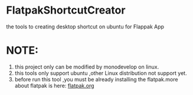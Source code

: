 # FlatpakShortcutCreator
the tools to creating desktop shortcut on ubuntu for Flappak App


#  NOTE:
1. this project only can be modified by monodevelop on linux.
2. this tools only support ubuntu ,other Linux distribution not support yet.
3. before run this tool ,you must be already installing the flatpak.more about flatpak is here: <a href='http://flatpak.org/'>flatpak.org</a>
